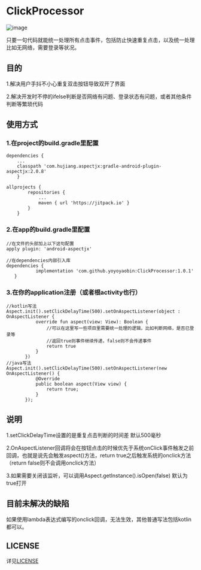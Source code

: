 # ClickProcessor
![image](https://jitpack.io/v/yoyoyaobin/ClickProcessor.svg)

只要一句代码就能统一处理所有点击事件，包括防止快速重复点击，以及统一处理比如无网络，需要登录等状况。

## 目的
1.解决用户手抖不小心重复双击按钮导致双开了界面

2.解决开发时不停的ifelse判断是否网络有问题、登录状态有问题，或者其他条件判断等繁琐代码

## 使用方式
### 1.在project的build.gradle里配置
```
dependencies {
	...
	classpath 'com.hujiang.aspectjx:gradle-android-plugin-aspectjx:2.0.8'
	}

allprojects {
		repositories {
			...
			maven { url 'https://jitpack.io' }
		}
	}
```
### 2.在app的build.gradle里配置
 ```
 //在文件的头部加上以下这句配置
 apply plugin: 'android-aspectjx'
 
 //在dependencies内部引入库
 dependencies {
	        implementation 'com.github.yoyoyaobin:ClickProcessor:1.0.1'
	}
 ```
 
 ### 3.在你的application注册（或者根activity也行）
 ```
 //kotlin写法
Aspect.init().setClickDelayTime(500).setOnAspectListener(object : OnAspectListener {
            override fun aspect(view: View): Boolean {
                //可以在这里写一些项目里需要统一处理的逻辑，比如判断网络，是否已登录等
                //返回true则事件继续传递，false则不会传递事件
                return true
            }
        })
 //java写法
 Aspect.init().setClickDelayTime(500).setOnAspectListener(new OnAspectListener() {
            @Override
            public boolean aspect(View view) {
                return true;
            }
        });
 ```
 
 ## 说明
 1.setClickDelayTime设置的是重复点击判断的时间差 默认500毫秒

2.OnAspectListener回调将会在按钮点击的时候优先于系统onClick事件触发之前回调，也就是说先会触发aspect()方法，return true之后触发系统的onclick方法
 （return false则不会调用onclick方法）
 
3.如果需要关闭该监听，可以调用Aspect.getInstance().isOpen(false) 默认为true打开

## 目前未解决的缺陷
如果使用lambda表达式编写的onclick回调，无法生效，其他普通写法包括kotlin都可以。

## LICENSE
详见[LICENSE](https://github.com/yoyoyaobin/ClickProcessor/blob/master/LICENSE)
